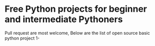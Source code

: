 # Free Python projects for beginner and intermediate Pythoners 

Pull request are most welcome,
Below are the list of open source basic python project 
1- 
